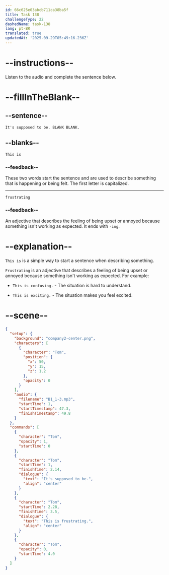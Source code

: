 ```yaml
---
id: 66c625e03abcb711ca38ba5f
title: Task 138
challengeType: 22
dashedName: task-138
lang: pt-BR
translated: true
updatedAt: '2025-09-29T05:49:16.236Z'
---
```


<!-- Audio Reference:
Tom: It's supposed to be. This is frustrating. -->

# --instructions--

Listen to the audio and complete the sentence below.

# --fillInTheBlank--

## --sentence--

`It's supposed to be. BLANK BLANK.`

## --blanks--

`This is`

### --feedback--

These two words start the sentence and are used to describe something that is happening or being felt. The first letter is capitalized.

---

`frustrating`

### --feedback--

An adjective that describes the feeling of being upset or annoyed because something isn't working as expected. It ends with `-ing`.

# --explanation--

`This is` is a simple way to start a sentence when describing something.

`Frustrating` is an adjective that describes a feeling of being upset or annoyed because something isn't working as expected. For example:

- `This is confusing.` - The situation is hard to understand.

- `This is exciting.` - The situation makes you feel excited.

# --scene--

```json
{
  "setup": {
    "background": "company2-center.png",
    "characters": [
      {
        "character": "Tom",
        "position": {
          "x": 50,
          "y": 15,
          "z": 1.2
        },
        "opacity": 0
      }
    ],
    "audio": {
      "filename": "B1_1-3.mp3",
      "startTime": 1,
      "startTimestamp": 47.3,
      "finishTimestamp": 49.8
    }
  },
  "commands": [
    {
      "character": "Tom",
      "opacity": 1,
      "startTime": 0
    },
    {
      "character": "Tom",
      "startTime": 1,
      "finishTime": 2.14,
      "dialogue": {
        "text": "It's supposed to be.",
        "align": "center"
      }
    },
    {
      "character": "Tom",
      "startTime": 2.28,
      "finishTime": 3.5,
      "dialogue": {
        "text": "This is frustrating.",
        "align": "center"
      }
    },
    {
      "character": "Tom",
      "opacity": 0,
      "startTime": 4.0
    }
  ]
}
```
